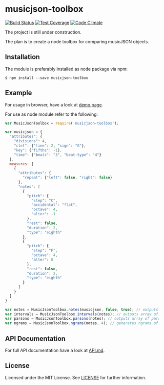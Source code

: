 musicjson-toolbox
===========================================================================

[![Build Status](https://travis-ci.org/freakimkaefig/musicjson-toolbox.svg?branch=master)](https://travis-ci.org/freakimkaefig/musicjson-toolbox)
[![Test Coverage](https://codeclimate.com/github/freakimkaefig/musicjson-toolbox/badges/coverage.svg)](https://codeclimate.com/github/freakimkaefig/musicjson-toolbox/coverage)
[![Code Climate](https://codeclimate.com/github/freakimkaefig/musicjson-toolbox/badges/gpa.svg)](https://codeclimate.com/github/freakimkaefig/musicjson-toolbox)

The project is still under construction.

The plan is to create a node toolbox for comparing musicJSON objects.

Installation
---------------------------------------------------------------------------
The module is preferably installed as node package via npm:
```
$ npm install --save musicjson-toolbox
```

Example
---------------------------------------------------------------------------

For usage in browser, have a look at [demo page](http://musicjson-toolbox.lukaslamm.com/).

For use as node module refer to the following:

```javascript
var MusicJsonToolbox = require('musicjson-toolbox');

var musicjson = {
  "attributes": {
    "divisions": 4,
    "clef": {"line": 2, "sign": "G"},
    "key": {"fifths": -1},
    "time": {"beats": "3", "beat-type": "4"}
  },
  measures: [
    {
      "attributes": {
        "repeat": {"left": false, "right": false}
      },
      "notes": [
        {
          "pitch": {
            "step": "C",
            "accidental": "flat",
            "octave": 4,
            "alter": -1
          },
          "rest": false,
          "duration": 2,
          "type": "eighth"
        },
        {
          "pitch": {
            "step": "F",
            "octave": 4,
            "alter": 0
          },
          "rest": false,
          "duration": 2,
          "type": "eighth"
        }
      ]
    }
  ]
}

var notes = MusicJsonToolbox.notes(musicjson, false, true); // outputs array of notes (cleared measure "lines")
var intervals = MusicJsonToolbox.intervals(notes); // outputs array of intervals
var parsons = MusicJsonToolbox.parsons(notes); // outputs array of parsons code
var ngrams = MusicJsonToolbox.ngrams(notes, 4); // generates ngrams of defined length from an array
```

API Documentation
---------------------------------------------------------------------------
For full API documentation have a look at [API.md](API.md).

License
---------------------------------------------------------------------------
Licensed under the MIT License. See [LICENSE](LICENSE) for further information.